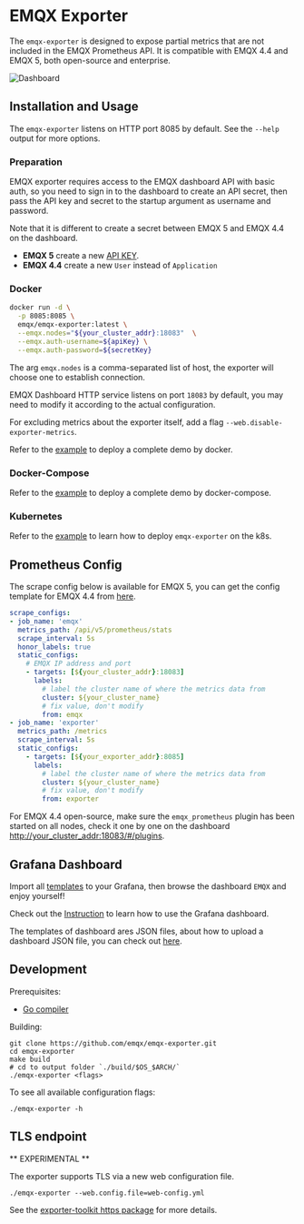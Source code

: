 # EMQX Exporter 
The `emqx-exporter` is designed to expose partial metrics that are not included in the EMQX Prometheus API. It is compatible with EMQX 4.4 and EMQX 5, both open-source and enterprise.

![Dashboard](https://assets.emqx.com/images/77c49fa6bab98c26927cfd38d585bf62.png)

## Installation and Usage
The `emqx-exporter` listens on HTTP port 8085 by default. See the `--help` output for more options.

### Preparation
EMQX exporter requires access to the EMQX dashboard API with basic auth, so you need to sign in to the dashboard to create an API secret,
then pass the API key and secret to the startup argument as username and password.

Note that it is different to create a secret between EMQX 5 and EMQX 4.4 on the dashboard.

* **EMQX 5** create a new [API KEY](https://www.emqx.io/docs/en/v5.0/dashboard/system.html#api-keys).
* **EMQX 4.4** create a new `User` instead of `Application`

### Docker

```bash
docker run -d \
  -p 8085:8085 \
  emqx/emqx-exporter:latest \
  --emqx.nodes="${your_cluster_addr}:18083"  \
  --emqx.auth-username=${apiKey} \
  --emqx.auth-password=${secretKey}
```

The arg `emqx.nodes` is a comma-separated list of host, the exporter will choose one to establish connection.  

EMQX Dashboard HTTP service listens on port `18083` by default, you may need to modify it according to the actual configuration.

For excluding metrics about the exporter itself, add a flag `--web.disable-exporter-metrics`.

Refer to the [example](examples/docker) to deploy a complete demo by docker.

### Docker-Compose

Refer to the [example](examples/docker-compose) to deploy a complete demo by docker-compose.

### Kubernetes
Refer to the [example](examples/k8s/README.md) to learn how to deploy `emqx-exporter` on the k8s.

## Prometheus Config

The scrape config below is available for EMQX 5, you can get the config template for EMQX 4.4 from [here](examples/docker/prometheus-emqx4.yaml).

```yaml
scrape_configs:
- job_name: 'emqx'
  metrics_path: /api/v5/prometheus/stats
  scrape_interval: 5s
  honor_labels: true
  static_configs:
    # EMQX IP address and port
    - targets: [${your_cluster_addr}:18083]
      labels:
        # label the cluster name of where the metrics data from
        cluster: ${your_cluster_name}
        # fix value, don't modify
        from: emqx
- job_name: 'exporter'
  metrics_path: /metrics
  scrape_interval: 5s
  static_configs:
    - targets: [${your_exporter_addr}:8085]
      labels:
        # label the cluster name of where the metrics data from
        cluster: ${your_cluster_name}
        # fix value, don't modify
        from: exporter
```

For EMQX 4.4 open-source, make sure the `emqx_prometheus` plugin has been started on all nodes, check it one by one on the dashboard <http://your_cluster_addr:18083/#/plugins>.

## Grafana Dashboard
Import all [templates](./config/grafana-template) to your Grafana, then browse the dashboard `EMQX` and enjoy yourself!

Check out the [Instruction](config/grafana-template/README.md) to learn how to use the Grafana dashboard.

The templates of dashboard ares JSON files, about how to upload a dashboard JSON file, you can check out [here](https://grafana.com/docs/grafana/latest/dashboards/manage-dashboards/#import-a-dashboard). 

## Development

Prerequisites:

* [Go compiler](https://golang.org/dl/)

Building:

    git clone https://github.com/emqx/emqx-exporter.git
    cd emqx-exporter
    make build
    # cd to output folder `./build/$OS_$ARCH/`
    ./emqx-exporter <flags>

To see all available configuration flags:

    ./emqx-exporter -h

## TLS endpoint

** EXPERIMENTAL **

The exporter supports TLS via a new web configuration file.

```console
./emqx-exporter --web.config.file=web-config.yml
```

See the [exporter-toolkit https package](https://github.com/prometheus/exporter-toolkit/blob/v0.1.0/https/README.md) for more details.
